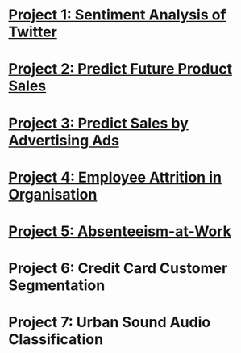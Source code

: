 # [Project 1: Sentiment Analysis of Twitter](https://github.com/SidSolanki28/Sentiment-Analysis-of-Twitter)

# [Project 2: Predict Future Product Sales](https://github.com/SidSolanki28/Predict-Future-Product-Sales)

# [Project 3: Predict Sales by Advertising Ads](https://github.com/SidSolanki28/Predict-Sales-by-Advertising-Ads)

# [Project 4: Employee Attrition in Organisation](https://github.com/SidSolanki28/Employee-Attrition-in-Organisation)

# [Project 5: Absenteeism-at-Work](https://github.com/SidSolanki28/Absenteeism-at-Work)

# Project 6: Credit Card Customer Segmentation 

# Project 7: Urban Sound Audio Classification

